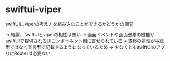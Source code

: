 # swiftui-viper

swiftUIにviperの考え方を組み込むことができるかどうかの調査

-> 結論、swiftUIとviperの相性は悪い
-> 画面イベントや画面遷移の機能がswiftUIで提供されるUIコンポーネント側に寄せられている + 遷移の処理が手続型ではなく宣言型で記載するようになっているため
-> 少なくともswiftUIのアプリにRouterは必要ない
